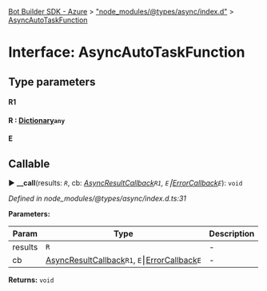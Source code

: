 [Bot Builder SDK - Azure](../README.md) > ["node_modules/@types/async/index.d"](../modules/_node_modules__types_async_index_d_.md) > [AsyncAutoTaskFunction](../interfaces/_node_modules__types_async_index_d_.asyncautotaskfunction.md)



# Interface: AsyncAutoTaskFunction

## Type parameters
#### R1 
#### R :  [Dictionary](_node_modules__types_async_index_d_.dictionary.md)`any`
#### E 
## Callable
► **__call**(results: *`R`*, cb: *[AsyncResultCallback](_node_modules__types_async_index_d_.asyncresultcallback.md)`R1`, `E`⎮[ErrorCallback](_node_modules__types_async_index_d_.errorcallback.md)`E`*): `void`



*Defined in node_modules/@types/async/index.d.ts:31*



**Parameters:**

| Param | Type | Description |
| ------ | ------ | ------ |
| results | `R`   |  - |
| cb | [AsyncResultCallback](_node_modules__types_async_index_d_.asyncresultcallback.md)`R1`, `E`⎮[ErrorCallback](_node_modules__types_async_index_d_.errorcallback.md)`E`   |  - |





**Returns:** `void`





